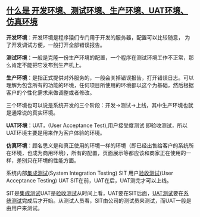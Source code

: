 ## [什么是 开发环境、测试环境、生产环境、UAT环境、仿真环境](https://www.cnblogs.com/yangzailu/p/7681901.html)

**开发环境**：开发环境是程序猿们专门用于开发的服务器，配置可以比较随意， 为了开发调试方便，一般打开全部错误报告。

**测试环境**：一般是克隆一份生产环境的配置，一个程序在测试环境工作不正常，那么肯定不能把它发布到生产机上。

**生产环境**：是指正式提供对外服务的，一般会关掉错误报告，打开错误日志。可以理解为包含所有的功能的环境，任何项目所使用的环境都以这个为基础，然后根据客户的个性化需求来做调整或者修改。

三个环境也可以说是系统开发的三个阶段：开发->测试->上线，其中生产环境也就是通常说的真实环境。



**UAT环境**：UAT，(User Acceptance Test),用户接受度测试 即验收测试，所以UAT环境主要是用来作为客户体验的环境。

**仿真环境**：顾名思义是和真正使用的环境一样的环境（即已经出售给客户的系统所在环境，也成为商用环境），所有的配置，页面展示等都应该和商家正在使用的一样，差别只在环境的性能方面。

 

系统内部[集成测试](https://www.baidu.com/s?wd=集成测试&tn=44039180_cpr&fenlei=mv6quAkxTZn0IZRqIHckPjm4nH00T1YLnWnLnAcsmWTvmHKbrHmv0ZwV5Hcvrjm3rH6sPfKWUMw85HfYnjn4nH6sgvPsT6KdThsqpZwYTjCEQLGCpyw9Uz4Bmy-bIi4WUvYETgN-TLwGUv3EPHnLnHTznHDL)(System Integration Testing) SIT
用户[验收测试](https://www.baidu.com/s?wd=验收测试&tn=44039180_cpr&fenlei=mv6quAkxTZn0IZRqIHckPjm4nH00T1YLnWnLnAcsmWTvmHKbrHmv0ZwV5Hcvrjm3rH6sPfKWUMw85HfYnjn4nH6sgvPsT6KdThsqpZwYTjCEQLGCpyw9Uz4Bmy-bIi4WUvYETgN-TLwGUv3EPHnLnHTznHDL)(User Acceptance Testing) UAT
SIT在前，UAT在后，UAT测完才可以上线。

SIT是[集成测试](https://www.baidu.com/s?wd=集成测试&tn=44039180_cpr&fenlei=mv6quAkxTZn0IZRqIHckPjm4nH00T1YLnWnLnAcsmWTvmHKbrHmv0ZwV5Hcvrjm3rH6sPfKWUMw85HfYnjn4nH6sgvPsT6KdThsqpZwYTjCEQLGCpyw9Uz4Bmy-bIi4WUvYETgN-TLwGUv3EPHnLnHTznHDL)UAT是[验收测试](https://www.baidu.com/s?wd=验收测试&tn=44039180_cpr&fenlei=mv6quAkxTZn0IZRqIHckPjm4nH00T1YLnWnLnAcsmWTvmHKbrHmv0ZwV5Hcvrjm3rH6sPfKWUMw85HfYnjn4nH6sgvPsT6KdThsqpZwYTjCEQLGCpyw9Uz4Bmy-bIi4WUvYETgN-TLwGUv3EPHnLnHTznHDL)从时间上看，UAT要在SIT后面，[UAT测试](https://www.baidu.com/s?wd=UAT测试&tn=44039180_cpr&fenlei=mv6quAkxTZn0IZRqIHckPjm4nH00T1YLnWnLnAcsmWTvmHKbrHmv0ZwV5Hcvrjm3rH6sPfKWUMw85HfYnjn4nH6sgvPsT6KdThsqpZwYTjCEQLGCpyw9Uz4Bmy-bIi4WUvYETgN-TLwGUv3EPHnLnHTznHDL)要在[系统测试](https://www.baidu.com/s?wd=系统测试&tn=44039180_cpr&fenlei=mv6quAkxTZn0IZRqIHckPjm4nH00T1YLnWnLnAcsmWTvmHKbrHmv0ZwV5Hcvrjm3rH6sPfKWUMw85HfYnjn4nH6sgvPsT6KdThsqpZwYTjCEQLGCpyw9Uz4Bmy-bIi4WUvYETgN-TLwGUv3EPHnLnHTznHDL)完成后才开始。从测试人员看，SIT由公司的测试员来测试，而UAT一般是由用户来测试。